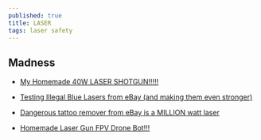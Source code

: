 ```yaml
---
published: true
title: LASER
tags: laser safety
---
```

## Madness
- [My Homemade 40W LASER SHOTGUN!!!!!](https://www.youtube.com/watch?v=iVrJUbeuG44&t=16s)
- [Testing Illegal Blue Lasers from eBay (and making them even stronger)](https://www.youtube.com/watch?v=DMVWW-bmKwQ)
- [Dangerous tattoo remover from eBay is a MILLION watt laser](https://www.youtube.com/watch?v=-BeTq99LqUo)

- [Homemade Laser Gun FPV Drone Bot!!!](https://www.youtube.com/watch?v=2rC_Puj62U4)